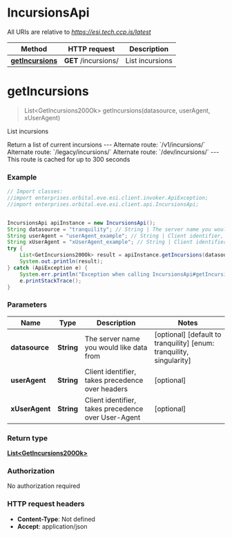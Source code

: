 # IncursionsApi

All URIs are relative to *https://esi.tech.ccp.is/latest*

Method | HTTP request | Description
------------- | ------------- | -------------
[**getIncursions**](IncursionsApi.md#getIncursions) | **GET** /incursions/ | List incursions


<a name="getIncursions"></a>
# **getIncursions**
> List&lt;GetIncursions200Ok&gt; getIncursions(datasource, userAgent, xUserAgent)

List incursions

Return a list of current incursions  --- Alternate route: &#x60;/v1/incursions/&#x60;  Alternate route: &#x60;/legacy/incursions/&#x60;  Alternate route: &#x60;/dev/incursions/&#x60;  --- This route is cached for up to 300 seconds

### Example
```java
// Import classes:
//import enterprises.orbital.eve.esi.client.invoker.ApiException;
//import enterprises.orbital.eve.esi.client.api.IncursionsApi;


IncursionsApi apiInstance = new IncursionsApi();
String datasource = "tranquility"; // String | The server name you would like data from
String userAgent = "userAgent_example"; // String | Client identifier, takes precedence over headers
String xUserAgent = "xUserAgent_example"; // String | Client identifier, takes precedence over User-Agent
try {
    List<GetIncursions200Ok> result = apiInstance.getIncursions(datasource, userAgent, xUserAgent);
    System.out.println(result);
} catch (ApiException e) {
    System.err.println("Exception when calling IncursionsApi#getIncursions");
    e.printStackTrace();
}
```

### Parameters

Name | Type | Description  | Notes
------------- | ------------- | ------------- | -------------
 **datasource** | **String**| The server name you would like data from | [optional] [default to tranquility] [enum: tranquility, singularity]
 **userAgent** | **String**| Client identifier, takes precedence over headers | [optional]
 **xUserAgent** | **String**| Client identifier, takes precedence over User-Agent | [optional]

### Return type

[**List&lt;GetIncursions200Ok&gt;**](GetIncursions200Ok.md)

### Authorization

No authorization required

### HTTP request headers

 - **Content-Type**: Not defined
 - **Accept**: application/json

